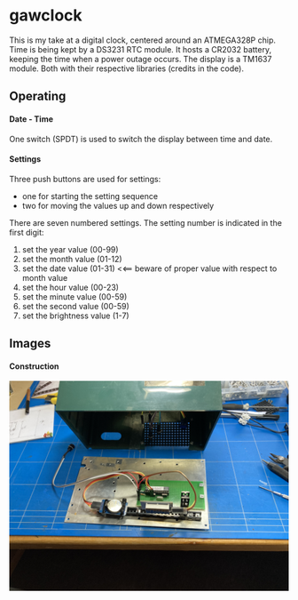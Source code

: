 # gawclock

This is my take at a digital clock, centered around an ATMEGA328P chip.
Time is being kept by a DS3231 RTC module. 
It hosts a CR2032 battery, keeping the time when a power outage occurs.
The display is a TM1637 module.
Both with their respective libraries (credits in the code).

## Operating

#### Date - Time
One switch (SPDT) is used to switch the display between time and date.

#### Settings
Three push buttons are used for settings:
- one for starting the setting sequence
- two for moving the values up and down respectively

There are seven numbered settings. 
The setting number is indicated in the first digit:
1. set the year value (00-99)
2. set the month value (01-12)
3. set the date value (01-31) <<== beware of proper value with respect to month value
4. set the hour value (00-23)
5. set the minute value (00-59)
6. set the second value (00-59)
7. set the brightness value (1-7)

## Images

#### Construction

![construction](./gfx/IMG_3176.JPG "Construction")

